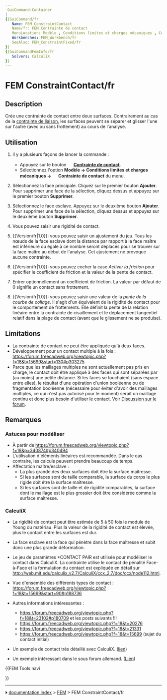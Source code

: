 ```yaml
---
 GuiCommand:Container
|
{{GuiCommand/fr
   Name: FEM ConstraintContact
   Name/fr: FEM Contrainte de contact
   MenuLocation: Modèle , Conditions limites et charges mécaniques , Contrainte de contact
   Workbenches: FEM_Workbench/fr
   SeeAlso: FEM_ConstraintFixed/fr
}}
{{GuiCommandFemInfo/fr
   Solvers: CalculiX
}}
---
```


# FEM ConstraintContact/fr

## Description

Crée une contrainte de contact entre deux surfaces. Contrairement au cas de la [contrainte de liaison](FEM_ConstraintTie/fr.md), les surfaces peuvent se séparer et glisser l\'une sur l\'autre (avec ou sans frottement) au cours de l\'analyse.



## Utilisation

1.  Il y a plusieurs façons de lancer la commande :
    -   Appuyez sur le bouton **<img src="images/FEM_ConstraintContact.svg" width=16px> [Contrainte de contact](FEM_ConstraintContact/fr.md)**.
    -   Sélectionnez l\'option **Modèle → Conditions limites et charges mécaniques → <img src="images/FEM_ConstraintContact.svg" width=16px> Contrainte de contact** du menu.

2.  Sélectionnez la face principale. Cliquez sur le premier bouton **Ajouter**. Pour supprimer une face de la sélection, cliquez dessus et appuyez sur le premier bouton **Supprimer**.

3.  Sélectionnez le face esclave. Appuyez sur le deuxième bouton **Ajouter**. Pour supprimer une face de la sélection, cliquez dessus et appuyez sur le deuxième bouton **Supprimer**.

4.  Vous pouvez saisir une rigidité de contact.

5.  
    {{Version/fr|1.0}}: vous pouvez saisir un ajustement du jeu. Tous les nœuds de la face esclave dont la distance par rapport à la face maître est inférieure ou égale à ce nombre seront déplacés pour se trouver sur la face maître au début de l\'analyse. Cet ajustement ne provoque aucune contrainte.

6.  
    {{Version/fr|1.0}}: vous pouvez cocher la case *Activer la friction* pour spécifier le coefficient de friction et la valeur de la pente de contact.

7.  Entrer optionnellement un coefficient de friction. La valeur par défaut de 0 signifie un contact sans frottement.

8.  
    {{Version/fr|1.0}}: vous pouvez saisir une valeur de la *pente de la courbe de collage*. Il s\'agit d\'un équivalent de la rigidité de contact pour le comportement de frottements. Elle définit la pente de la relation linéaire entre la contrainte de cisaillement et le déplacement tangentiel relatif dans la plage de contact (avant que le glissement ne se produise).

## Limitations

-   La contrainte de contact ne peut être appliquée qu\'à deux faces.
-   Développement pour un contact multiple à la fois : <https://forum.freecadweb.org/viewtopic.php?f=18&t=15699&start=130#p303275>
-   Parce que les maillages multiples ne sont actuellement pas pris en charge, le contact doit être appliqué à des faces qui sont séparées par (au moins) une petite distance. Si les faces se touchaient (sans espace entre elles), le résultat d\'une opération d\'union booléenne ou de fragmentation booléenne (nécessaire pour éviter d\'avoir des maillages multiples, ce qui n\'est pas autorisé pour le moment) serait un maillage continu et donc plus besoin d\'utiliser le contact. Voir [Discussion sur le forum](https://forum.freecadweb.org/viewtopic.php?f=18&t=62307).



## Remarques



### Astuces pour modéliser 

-   À partir de <https://forum.freecadweb.org/viewtopic.php?f=18&p=340874#p340494>
-   L\'utilisation d\'éléments linéaires est recommandée. Dans le cas contraire, les calculs peuvent prendre beaucoup de temps.
-   Affectation maître/esclave :
    -   La plus grande des deux surfaces doit être la surface maîtresse.
    -   Si les surfaces sont de taille comparable, la surface du corps le plus rigide doit être la surface maîtresse.
    -   Si les surfaces sont de taille et de rigidité comparables, la surface dont le maillage est le plus grossier doit être considérée comme la surface maîtresse.

### CalculiX

-   La rigidité de contact peut être estimée de 5 à 50 fois le module de Young du matériau. Plus la valeur de la rigidité de contact est élevée, plus le contact entre les surfaces est dur.
-   La face esclave est la face qui pénètre dans la face maîtresse et subit donc une plus grande déformation.
-   Le jeu de paramètres \*CONTACT PAIR est utilisée pour modéliser le contact dans CalculiX. La contrainte utilise le contact de pénalité Face-à-Face et la formulation du contact est expliquée en détail sur <http://web.mit.edu/calculix_v2.7/CalculiX/ccx_2.7/doc/ccx/node112.html>.
-   Vue d\'ensemble des différents types de contact : <https://forum.freecadweb.org/viewtopic.php?f=18&t=15699&start=90#p188736>
-   Autres informations intéressantes :
    -   <https://forum.freecadweb.org/viewtopic.php?f=18&t=23102#p180709> et les posts suivants !!!
    -   <https://forum.freecadweb.org/viewtopic.php?f=18&t=20276>
    -   <https://forum.freecadweb.org/viewtopic.php?f=18&t=21331>
    -   <https://forum.freecadweb.org/viewtopic.php?f=18&t=15699> (sujet du contact initial)

-   Un exemple de contact très détaillé avec CalculiX. ([lien](http://dip28p.web.fc2.com/calculix/netgen2calculix/index.html))

-   Un exemple intéressant dans le sous forum allemand. ([Lien](https://forum.freecadweb.org/viewtopic.php?f=13&t=39663&start=10#p337254))





{{FEM Tools navi

}}



---
⏵ [documentation index](../README.md) > [FEM](Category_FEM.md) > FEM ConstraintContact/fr
